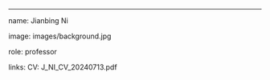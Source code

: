 ---
name: Jianbing Ni

image: images/background.jpg

role: professor

links:
  CV: J_NI_CV_20240713.pdf